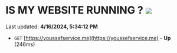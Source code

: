 # IS MY WEBSITE RUNNING ? [![](https://img.shields.io/static/v1?label=Sponsor&message=%E2%9D%A4&logo=GitHub&color=%23fe8e86)](https://github.com/sponsors/<username>)

Last updated: **4/16/2024, 5:34:12 PM**

- `GET` [https://youssefservice.me](https://youssefservice.me) - **Up** (246ms)
